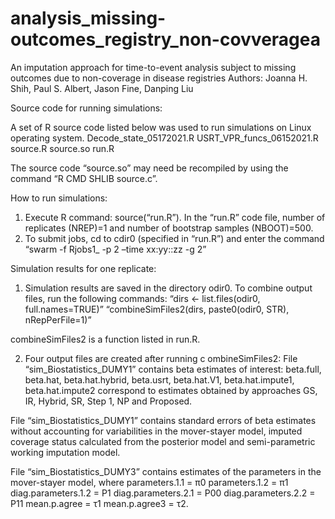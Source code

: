# analysis_missing-outcomes_registry_non-covveragea
An imputation approach for time-to-event analysis subject to missing outcomes due to non-coverage in disease registries
Authors:  Joanna H. Shih, Paul S. Albert, Jason Fine, Danping Liu

Source code for running simulations:

A set of R source code listed below was used to run simulations on Linux operating system.
Decode_state_05172021.R
USRT_VPR_funcs_06152021.R
source.R
source.so
run.R

The source code “source.so” may need be recompiled by using the command “R CMD SHLIB source.c”.

How to run simulations:

1.	Execute R command: source(“run.R”). In the “run.R” code file, number of replicates (NREP)=1 and number of bootstrap samples (NBOOT)=500.
2.	To submit jobs, cd to cdir0 (specified in “run.R”) and enter the command “swarm -f Rjobs1_ -p 2 –time xx:yy::zz -g 2”

Simulation results for one replicate:

1.	Simulation results are saved in the directory odir0. To combine output files, run the following commands:
“dirs <- list.files(odir0, full.names=TRUE)”
“combineSimFiles2(dirs, paste0(odir0, STR), nRepPerFile=1)”

 combineSimFiles2 is a function listed in run.R.

2.	Four output files are created after running c ombineSimFiles2:
File “sim_Biostatistics_DUMY1” contains beta estimates of interest: beta.full, beta.hat, beta.hat.hybrid, beta.usrt, beta.hat.V1, beta.hat.impute1, beta.hat.impute2 correspond to estimates obtained by approaches GS, IR, Hybrid, SR, Step 1, NP and Proposed.

File “sim_Biostatistics_DUMY1” contains standard errors of beta estimates without accounting for variabilities in the mover-stayer model, imputed coverage status calculated from the posterior model and semi-parametric working imputation model.

File “sim_Biostatistics_DUMY3” contains estimates of the parameters in the mover-stayer model, where
parameters.1.1 = π0 
parameters.1.2 = π1 
diag.parameters.1.2 = P1
diag.parameters.2.1 = P00
diag.parameters.2.2 = P11
mean.p.agree = τ1
mean.p.agree3 = τ2. 



